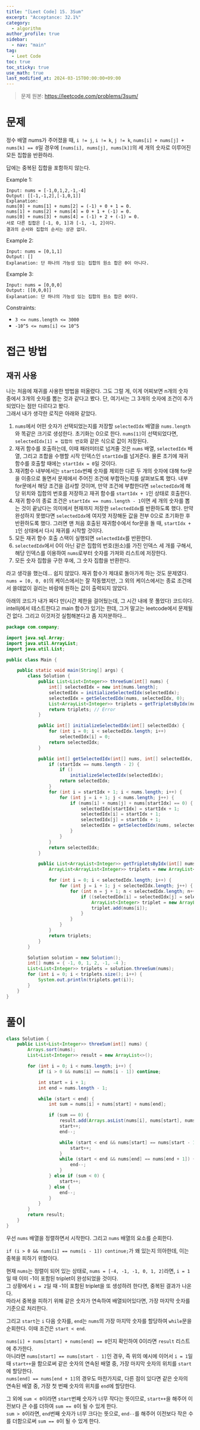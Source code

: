 ```yaml
---
title: "[Leet Code] 15. 3Sum"
excerpt: "Acceptance: 32.1%"
category:
  - algorithm
author_profile: true
sidebar:
  - nav: "main"
tag:
  - Leet Code
toc: true
toc_sticky: true
use_math: true
last_modified_at: 2024-03-15T00:00:00+09:00
---
```


> 문제 원본: <https://leetcode.com/problems/3sum/>

# 문제
정수 배열 nums가 주어졌을 때, `i != j`, `i != k`, `j != k`, `nums[i] + nums[j] + nums[k] == 0`일 경우에 `[nums[i], nums[j], nums[k]]`의 세 개의 숫자로 이루어진 모든 집합을 반환하라.

답에는 중복된 집합을 포함하지 않는다.

Example 1:
```
Input: nums = [-1,0,1,2,-1,-4]
Output: [[-1,-1,2],[-1,0,1]]
Explanation: 
nums[0] + nums[1] + nums[2] = (-1) + 0 + 1 = 0.
nums[1] + nums[2] + nums[4] = 0 + 1 + (-1) = 0.
nums[0] + nums[3] + nums[4] = (-1) + 2 + (-1) = 0.
서로 다른 집합은 [-1, 0, 1]과 [-1, -1, 2]이다.  
결과의 순서와 집합의 순서는 상관 없다.
```

Example 2:
```
Input: nums = [0,1,1]
Output: []
Explanation: 단 하나의 가능성 있는 집합의 원소 합은 0이 아니다.
```

Example 3:
```
Input: nums = [0,0,0]
Output: [[0,0,0]]
Explanation: 단 하나의 가능성 있는 집합의 원소 합은 0이다.
```

Constraints:
- `3 <= nums.length <= 3000`
- `-10^5 <= nums[i] <= 10^5`

# 접근 방법
## 재귀 사용
나는 처음에 재귀를 사용한 방법을 떠올렸다. 그도 그럴 게, 이게 어찌보면 n개의 숫자 중에서 3개의 숫자를 뽑는 것과 같다고 봤다. 단, 여기서는 그 3개의 숫자에 조건이 추가되었다는 점만 다르다고 봤다.  
그래서 내가 생각한 로직은 아래와 같았다.

1. `nums`에서 어떤 숫자가 선택되었는지를 저장할 `selectedIdx` 배열을 `nums.length`와 똑같은 크기로 생성한다. 초기화는 0으로 한다. `nums[1]`이 선택되었다면, `selectedIdx[1] = 집합의 번호`와 같은 식으로 값이 저장된다.
2. 재귀 함수를 호출하는데, 이때 패러미터로 넘겨줄 것은 `nums` 배열, `selectedIdx` 배열, 그리고 조합을 수행할 시작 인덱스인 `startIdx`를 넘겨준다. 물론 초기에 재귀 함수를 호출할 때에는 `startIdx = 0`일 것이다.
3. 재귀함수 내부에서는 `startIdx`번째 숫자를 제외한 다른 두 개의 숫자에 대해 for문을 이중으로 돌면서 문제에서 주어진 조건에 부합하는지를 살펴보도록 했다. 내부 for문에서 해당 조건을 검사할 것이며, 만약 조건에 부합한다면 `selectedIdx`에 해당 위치와 집합의 번호를 저장하고 재귀 함수를 `startIdx + 1`인 상태로 호출한다.
4. 재귀 함수의 종료 조건은 `startIdx == nums.length - 1`이면 세 개의 숫자를 뽑는 것이 끝났다는 의미에서 현재까지 저장한 `selectedIdx`를 반환하도록 했다. 만약 완성하지 못했다면 `selectedIdx`에 여지껏 저장해둔 값을 전부 0으로 초기화한 후 반환하도록 했다. 그러면 맨 처음 호출된 재귀함수에서 for문을 돌 때, `startIdx + 1`인 상태에서 다시 재귀를 시작할 것이다.
5. 모든 재귀 함수 호출 스택이 실행되면 `selectedIdx`를 반환한다.
6. `selectedIdx`에서 0이 아닌 같은 집합의 번호(원소)를 가진 인덱스 세 개를 구해서, 해당 인덱스를 이용하여 `nums`로부터 숫자를 가져와 리스트에 저장한다.
7. 모든 숫자 집합을 구한 후에, 그 숫자 집합을 반환한다.

라고 생각을 했는데... 쉽지 않았다. 재귀 함수가 제대로 돌아가게 하는 것도 문제였다. `nums = [0, 0, 0]`의 케이스에서는 잘 작동했지만, 그 외의 케이스에서는 종료 조건에서 쓸데없이 걸리는 바람에 원하는 값이 출력되지 않았다.

아래의 코드가 내가 짜다 만(시간 제한을 걸어뒀는데, 그 시간 내에 못 풀었다) 코드이다. intellij에서 테스트한다고 main 함수가 있기는 한데, 그거 말고는 leetcode에서 문제될 건 없다. 그리고 이것저것 실험해본다고 좀 지저분하다...

```java
package com.company;

import java.sql.Array;
import java.util.ArrayList;
import java.util.List;

public class Main {

    public static void main(String[] args) {
        class Solution {
            public List<List<Integer>> threeSum(int[] nums) {
                int[] selectedIdx = new int[nums.length];
                selectedIdx = initializeSelectedIdx(selectedIdx);
                selectedIdx = getSelectedIdx(nums, selectedIdx, 0);
                List<ArrayList<Integer>> triplets = getTripletsByIdx(nums, selectedIdx);
                return triplets; // Error
            }

            public int[] initializeSelectedIdx(int[] selectedIdx) {
                for (int i = 0; i < selectedIdx.length; i++)
                    selectedIdx[i] = 0;
                return selectedIdx;
            }

            public int[] getSelectedIdx(int[] nums, int[] selectedIdx, int startIdx) {
                if (startIdx == nums.length - 2) {
                    if ()
                        initializeSelectedIdx(selectedIdx);
                    return selectedIdx;
                }
                for (int i = startIdx + 1; i < nums.length; i++) {
                    for (int j = i + 1; j < nums.length; j++) {
                        if (nums[i] + nums[j] + nums[startIdx] == 0) {
                            selectedIdx[startIdx] = startIdx + 1;
                            selectedIdx[i] = startIdx + 1;
                            selectedIdx[j] = startIdx + 1;
                            selectedIdx = getSelectedIdx(nums, selectedIdx, startIdx + 1);
                        }
                    }
                }
                return selectedIdx;
            }

            public List<ArrayList<Integer>> getTripletsByIdx(int[] nums, int[] selectedIdx) {
                ArrayList<ArrayList<Integer>> triplets = new ArrayList<ArrayList<Integer>>();

                for (int i = 0; i < selectedIdx.length; i++) {
                    for (int j = i + 1; j < selectedIdx.length; j++) {
                        for (int n = j + 1; n < selectedIdx.length; n++) {
                            if ((selectedIdx[i] = selectedIdx[j] = selectedIdx[n]) != 0) {
                                ArrayList<Integer> triplet = new ArrayList<>();
                                triplet.add(nums[i]);
                            }
                        }
                    }
                }
                return triplets;
            }
        }

        Solution solution = new Solution();
        int[] nums = { -1, 0, 1, 2, -1, -4 };
        List<List<Integer>> triplets = solution.threeSum(nums);
        for (int i = 0; i < triplets.size(); i++) {
            System.out.println(triplets.get(i));
        }
    }
}
```

# 풀이
```java
class Solution {
    public List<List<Integer>> threeSum(int[] nums) {
        Arrays.sort(nums);
        List<List<Integer>> result = new ArrayList<>();

        for (int i = 0; i < nums.length; i++) {
            if (i > 0 && nums[i] == nums[i - 1]) continue;

            int start = i + 1;
            int end = nums.length - 1;

            while (start < end) {
                int sum = nums[i] + nums[start] + nums[end];

                if (sum == 0) {
                    result.add(Arrays.asList(nums[i], nums[start], nums[end]));
                    start++;
                    end--;

                    while (start < end && nums[start] == nums[start - 1]) {
                        start++;
                    }
                    while (start < end && nums[end] == nums[end + 1]) {
                        end--;
                    }
                } else if (sum < 0) {
                    start++;
                } else {
                    end--;
                }
            }
        }
        return result;
    }
}
```

우선 `nums` 배열을 정렬하면서 시작한다. 그리고 `nums` 배열의 요소를 순회한다.

`if (i > 0 && nums[i] == nums[i - 1]) continue;`가 왜 있는지 의아한데, 이는 중복을 피하기 위함이다.

현재 `nums`는 정렬이 되어 있는 상태로, `nums = [-4, -1, -1, 0, 1, 2]`라면, `i = 1`일 때 이미 -1이 포함된 triplet이 완성되었을 것이다.  
그 상황에서 `i = 2`일 때 -1이 포함된 triplet을 또 생성하려 한다면, 중복된 결과가 나온다.  
따라서 중복을 피하기 위해 같은 숫자가 연속하여 배열되어있다면, 가장 마지막 숫자를 기준으로 처리한다.

그리고 `start`는 `i` 다음 숫자를, `end`는 `nums`의 가장 마지막 숫자를 할당하여 `while`문을 순회한다. 이때 조건은 `start < end`.

`nums[i] + nums[start] + nums[end] == 0`인지 확인하여 0이라면 `result` 리스트에 추가한다.  
아니라면 `nums[start] == nums[start - 1]`인 경우, 즉 위의 예시에 이어서 `i = 1`일 때 `start++`을 함으로써 같은 숫자의 연속된 배열 중, 가장 마지막 숫자의 위치를 `start`에 할당한다.  
`nums[end] == nums[end + 1]`의 경우도 마찬가지로, 다른 점이 있다면 같은 숫자의 연속된 배열 중, 가장 첫 번째 숫자의 위치를 `end`에 할당한다.

그 외에 `sum < 0`이라면 `start`번째 숫자가 너무 작다는 뜻이므로, `start++`을 해주어 이전보다 큰 수를 더하여 `sum == 0`이 될 수 있게 한다.  
`sum > 0`이라면, `end`번째 숫자가 너무 크다는 뜻으로, `end--`를 해주어 이전보다 작은 수를 더함으로써 `sum == 0`이 될 수 있게 한다.
